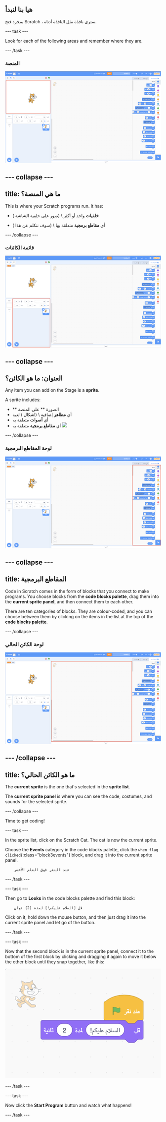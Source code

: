 ## هيا بنا لنبدأ

بمجرد فتح Scratch ، سترى نافذة مثل النافذة أدناه.

\--- task \---

Look for each of the following areas and remember where they are.

\--- /task \---

### المنصة

![Scratch window with the stage highlighted](images/hlStage.png)

## \--- collapse \---

## title: ما هي المنصة؟

This is where your Scratch programs run. It has:

* **خلفيات** واحد أو أكثر \ (صور على خلفية الشاشة \)

* أي **مقاطع برمجية** متعلقة بها \ (سوف نتكلم عن هذا \)

\--- /collapse \---

### قائمة الكائنات

![Scratch window with the sprite list highlighted](images/hlSpriteList.png)

## \--- collapse \---

## العنوان: ما هو الكائن؟

Any item you can add on the Stage is a **sprite**.

A sprite includes:

* ** الصورة ** على المنصة
* أي **مظاهر** إضافية \ (اشكال \) لديه
* أي **أصوات** متعلقة به
* أي **مقاطع برمجية** متعلقة به ![](images/setup2.png)

\--- /collapse \---

### لوحة المقاطع البرمجية

![Scratch window with the blocks pallet highlighted](images/hlBlocksPalette.png)

## \--- collapse \---

## title: المقاطع البرمجية

Code in Scratch comes in the form of blocks that you connect to make programs. You choose blocks from the **code blocks palette**, drag them into the **current sprite panel**, and then connect them to each other.

There are ten categories of blocks. They are colour-coded, and you can choose between them by clicking on the items in the list at the top of the **code blocks palette**.

\--- /collapse \---

### لوحة الكائن الحالي

![Scratch window with the current sprite panel highlighted](images/hlCurrentSpritePanel.png)

## \--- /collapse \---

## title: ما هو الكائن الحالي؟

The **current sprite** is the one that's selected in the **sprite list**.

The **current sprite panel** is where you can see the code, costumes, and sounds for the selected sprite.

\--- /collapse \---

Time to get coding!

\--- task \---

In the sprite list, click on the Scratch Cat. The cat is now the current sprite.

Choose the **Events** category in the code blocks palette, click the `when flag clicked`{:class="block3events"} block, and drag it into the current sprite panel.

```blocks3
    عند النقر فوق العلم الأخضر
```

\--- /task \---

\--- task \---

Then go to **Looks** in the code blocks palette and find this block:

```blocks3
    قل [السلام عليكم!] لمدة (2) ثوانٍ
```

Click on it, hold down the mouse button, and then just drag it into the current sprite panel and let go of the button.

\--- /task \---

\--- task \---

Now that the second block is in the current sprite panel, connect it to the bottom of the first block by clicking and dragging it again to move it below the other block until they snap together, like this:

![](images/setup3.png)

\--- /task \---

\--- task \---

Now click the **Start Program** button and watch what happens!

\--- /task \---